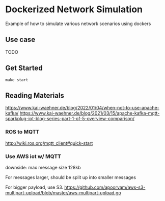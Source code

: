 # Dockerized Network Simulation
Example of how to simulate various network scenarios using dockers

## Use case
TODO

## Get Started
```
make start
```

## Reading Materials
https://www.kai-waehner.de/blog/2022/01/04/when-not-to-use-apache-kafka/
https://www.kai-waehner.de/blog/2021/03/15/apache-kafka-mqtt-sparkplug-iot-blog-series-part-1-of-5-overview-comparison/


### ROS to MQTT
http://wiki.ros.org/mqtt_client#quick-start


### Use AWS iot w/ MQTT
downside: max message size 128kb

For messages larger, should be split up into smaller messages

For bigger payload, use S3.
https://github.com/apoorvam/aws-s3-multipart-upload/blob/master/aws-multipart-upload.go

